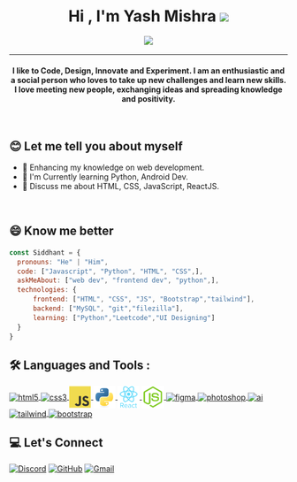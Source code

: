 <!DOCTYPE html>
<html lang="en">

<body>
    
<h1 align="center">Hi , I'm Yash Mishra <img src="https://media.giphy.com/media/hvRJCLFzcasrR4ia7z/giphy.gif" width="35"></h1>
<p align="center">
  <img src="https://readme-typing-svg.herokuapp.com?lines=Computer+Science+Student;Full+Stack+Web+Developer;Vector+art+Designer;Always%20learning%20new%20things&center=true&width=500&height=50"></a>
</p">
<hr/>
<h4 align="center"> I like to Code, Design, Innovate and Experiment. I am an enthusiastic and a social person who loves to take up new challenges and learn new skills. I love meeting new people, exchanging ideas and spreading knowledge and positivity.</h4>
<br>

## 😊 Let me tell you about myself
- 🌱 Enhancing my knowledge on web development.
- 👯 I'm Currently learning Python, Android Dev.
- 💬 Discuss me about HTML, CSS, JavaScript, ReactJS.



<br /> 

## 😄 Know me better
```javascript
const Siddhant = {
  pronouns: "He" | "Him",
  code: ["Javascript", "Python", "HTML", "CSS",],
  askMeAbout: ["web dev", "frontend dev", "python",],
  technologies: {
      frontend: ["HTML", "CSS", "JS", "Bootstrap","tailwind"],
      backend: ["MySQL", "git","filezilla"],
      learning: ["Python","Leetcode","UI Designing"]
  }
}  
```

## 🛠️ Languages and Tools :

<a href="https://www.w3schools.com/html/" target="_blank">
   <img align="center" src="https://cdn.worldvectorlogo.com/logos/html-1.svg" alt="html5" width="40" height="40"/> 
  </a>
  
 <a href="https://www.w3schools.com/css/" target="_blank"> 
   <img align="center" src="https://cdn-icons-png.flaticon.com/512/732/732190.png" alt="css3" width="40" height="40"/> 
 </a>

 <a href="https://www.w3schools.com/js/" target="_blank"> 
   <img align="center" src="https://raw.githubusercontent.com/devicons/devicon/master/icons/javascript/javascript-original.svg" alt="javascript" width="40" height="40"/> 
 </a>
 
  <a href="https://www.w3schools.com/python/default.asp" target="_blank">
   <img align="center" src="https://raw.githubusercontent.com/devicons/devicon/master/icons/python/python-original.svg" alt="python" width="40" height="40"/>
  </a>

  <a href="https://reactjs.org/" target="_blank">
   <img align="center" src="https://raw.githubusercontent.com/devicons/devicon/master/icons/react/react-original-wordmark.svg" alt="reactjs" width="40" height="40"/>
  </a>

  <a href="https://nodejs.org/en/" target="_blank">
   <img align="center" src="https://raw.githubusercontent.com/devicons/devicon/master/icons/nodejs/nodejs-original.svg" alt="nodejs" width="40" height="40"/>
  </a>
  
  
  <a href="https://www.figma.com/" target="_blank"> 
   <img align="center" src="https://cdn.worldvectorlogo.com/logos/figma-1.svg" alt="figma" width="40" height="40"/> 
  </a>

  <a href="https://www.adobe.com/in/products/photoshop.html" target="_blank">
    <img align="center" src="https://cdn.worldvectorlogo.com/logos/adobe-photoshop-2.svg" alt="photoshop" width="40" height="40"/> 
  </a> 

  <a href="https://www.adobe.com/in/products/illustrator.html?sdid=SBNHMR64&mv=search&ef_id=CjwKCAjwzt6LBhBeEiwAbPGOgY7OZivG11LcPXBys3Za_2t_B0tBWye0NK3bK1KLSiPoJlK2WDB5SxoCOCcQAvD_BwE:G:s&s_kwcid=AL!3085!3!248235017690!e!!g!!illustrator!221172068!17525759348" target="_blank">
    <img align="center" src="https://upload.wikimedia.org/wikipedia/commons/thumb/f/fb/Adobe_Illustrator_CC_icon.svg/66px-Adobe_Illustrator_CC_icon.svg.png" alt="ai" width="40" height="40"/> 
  </a> 
  
  <a href="https://tailwindcss.com/" target="_blank">
    <img align="center" src="https://upload.wikimedia.org/wikipedia/commons/thumb/d/d5/Tailwind_CSS_Logo.svg/2048px-Tailwind_CSS_Logo.svg.png" alt="tailwind" width="40" height="40"/>
  </a> 
  
  <a href="https://getbootstrap.com/" target="_blank"> 
   <img align="center" src="https://cdn.worldvectorlogo.com/logos/bootstrap-4.svg" alt="bootstrap" width="40" height="40"/> 
  </a>


## 💻  Let's Connect
<p>
	<a href="https://discordapp.com/users/852493707810570281/"><img src="https://img.icons8.com/color/48/000000/discord-new-logo.png" alt="Discord"/></a>
	<a href="https://github.com/MININ1NJA" target="_blank"><img src="https://img.icons8.com/fluency/48/000000/github.png" alt="GitHub"/></a>
	<a href="mailto:mohitesiddhant16@gmail.com" target="_blank"><img src="https://img.icons8.com/color/48/000000/gmail-new.png"alt="Gmail"/></a>
</p>


</body>
</html>

